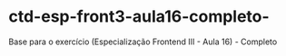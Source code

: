# ctd-esp-front3-aula16-completo-
Base para o exercício (Especialização Frontend III - Aula 16) - Completo
